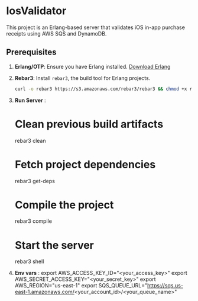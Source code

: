 # IosValidator

This project is an Erlang-based server that validates iOS in-app purchase receipts using AWS SQS and DynamoDB.

## Prerequisites

1. **Erlang/OTP**: Ensure you have Erlang installed. [Download Erlang](https://www.erlang.org/downloads)
2. **Rebar3**: Install `rebar3`, the build tool for Erlang projects.
   ```bash
   curl -o rebar3 https://s3.amazonaws.com/rebar3/rebar3 && chmod +x rebar3 && mv rebar3 /usr/local/bin/

3. **Run Server** :
   # Clean previous build artifacts
   rebar3 clean
   
   # Fetch project dependencies
   rebar3 get-deps
   
   # Compile the project
   rebar3 compile
   
   # Start the server
   rebar3 shell

4. **Env vars** :
   export AWS_ACCESS_KEY_ID="<your_access_key>"
   export AWS_SECRET_ACCESS_KEY="<your_secret_key>"
   export AWS_REGION="us-east-1"
   export SQS_QUEUE_URL="https://sqs.us-east-1.amazonaws.com/<your_account_id>/<your_queue_name>"
